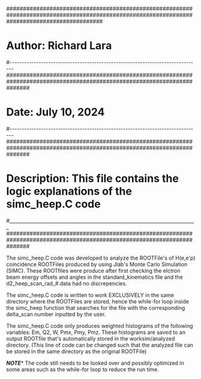 #############################################################################################################################################
# Author: Richard Lara								 #######################################################################################################################
#------------------------------------------------------------------------------- #######################################################################################################################
# Date: July 10, 2024								 #######################################################################################################################
#------------------------------------------------------------------------------- #######################################################################################################################
# Description: This file contains the logic explanations of the simc_heep.C code #######################################################################################################################
#______________________________________________________________________________  #######################################################################################################################


The simc_heep.C code was developed to analyze the ROOTFile's of H(e,e'p) coincidence ROOTFiles produced by using Jlab's Monte Carlo Simulation (SIMC).
These ROOTfiles were produce after first checking the elctron beam energy offsets and angles in the standard_kinematics file and the d2_heep_scan_rad_#.data had no discrepencies.

The simc_heep.C code is written to work EXCLUSIVELY in the same directory where the ROOTFiles are stored, hence the while-for loop inside the simc_heep function that searches for the file with the corresponding delta_scan number inputted by the user.

The simc_heep.C code only produces weighted histograms of the following variables: Em, Q2, W, Pmx, Pmy, Pmz. These histograms are saved to an output ROOTfile that's automatically stored in the worksim/analyzed directory. (This line of code can be changed such that the analyzed file can  be stored in the same directory as the original ROOTFile)



***NOTE****
The code still needs to be looked over and possibly optimized in some areas such as the while-for loop to reduce the run time.

